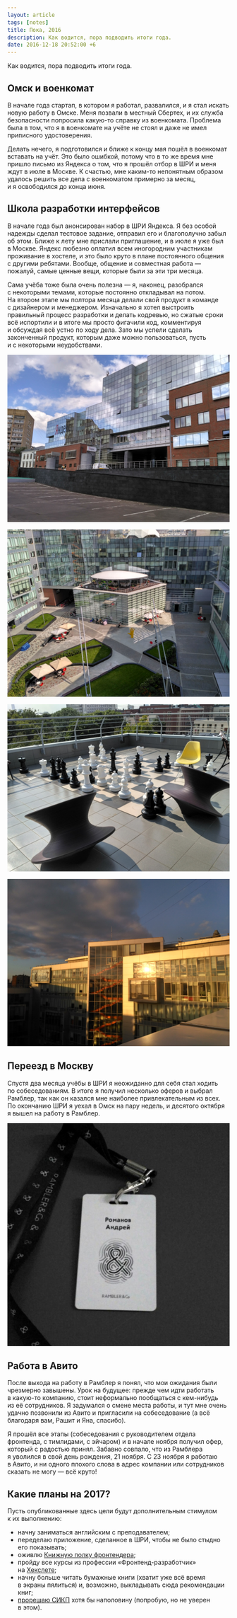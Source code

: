 ```yaml
---
layout: article
tags: [notes]
title: Пока, 2016
description: Как водится, пора подводить итоги года.
date: 2016-12-18 20:52:00 +6
---
```

<p class="subtitle">Как водится, пора подводить итоги года.</p>

## Омск и военкомат

В начале года стартап, в котором я работал, развалился, и я стал искать новую работу в Омске. Меня позвали в местный Сбертех, и их служба безопасности попросила какую-то справку из военкомата. Проблема была в том, что я в военкомате на учёте не стоял и даже не имел приписного удостоверения.

Делать нечего, я подготовился и ближе к концу мая пошёл в военкомат вставать на учёт. Это было ошибкой, потому что в то же время мне пришло письмо из Яндекса о том, что я прошёл отбор в ШРИ и меня ждут в июле в Москве. К счастью, мне каким-то непонятным образом удалось решить все дела с военкоматом примерно за месяц, и я освободился до конца июня.

## Школа разработки интерфейсов

В начале года был анонсирован набор в ШРИ Яндекса. Я без особой надежды сделал тестовое задание, отправил его и благополучно забыл об этом. Ближе к лету мне прислали приглашение, и в июле я уже был в Москве. Яндекс любезно оплатил всем иногородним участникам проживание в хостеле, и это было круто в плане постоянного общения с другими ребятами. Вообще, общение и совместная работа — пожалуй, самые ценные вещи, которые были за эти три месяца.

Сама учёба тоже была очень полезна — я, наконец, разобрался с некоторыми темами, которые постоянно откладывал на потом. На втором этапе мы полтора месяца делали свой продукт в команде с дизайнером и менеджером. Изначально я хотел выстроить правильный процесс разработки и делать кодревью, но сжатые сроки всё испортили и в итоге мы просто фигачили код, комментируя и обсуждая всё устно по ходу дела. Зато мы успели сделать законченный продукт, которым даже можно пользоваться, пусть и с некоторыми неудобствами.

![Московский офис Яндекса](assets/yandex_01.jpg)

![Двор московского офиса Яндекса](assets/yandex_02.jpg)

![Шахматы на крыше московского офиса Яндекса](assets/yandex_03.jpg)

![Отражение заката в окнах московского офиса Яндекса](assets/yandex_04.jpg)

## Переезд в Москву

Спустя два месяца учёбы в ШРИ я неожиданно для себя стал ходить по собеседованиям. В итоге я получил несколько оферов и выбрал Рамблер, так как он казался мне наиболее привлекательным из всех. По окончанию ШРИ я уехал в Омск на пару недель, и десятого октября я вышел на работу в Рамблер.

![Бейджик сотрудника Рамблера](assets/rambler.png)

## Работа в Авито

После выхода на работу в Рамблер я понял, что мои ожидания были чрезмерно завышены. Урок на будущее: прежде чем идти работать в какую-то компанию, стоит неформально пообщаться с кем-нибудь из её сотрудников. Я задумался о смене места работы, и тут мне очень удачно позвонили из Авито и пригласили на собеседование (а всё благодаря вам, Рашит и Яна, спасибо).

Я прошёл все этапы (собеседования с руководителем отдела фронтенда, с тимлидами, с эйчаром) и в начале ноября получил офер, который с радостью принял. Забавно совпало, что из Рамблера я уволился в свой день рождения, 21 ноября. С 23 ноября я работаю в Авито, и ни одного плохого слова в адрес компании или сотрудников сказать не могу — всё круто!

## Какие планы на 2017?

Пусть опубликованные здесь цели будут дополнительным стимулом к их выполнению:

- начну заниматься английским с преподавателем;
- переделаю приложение, сделанное в ШРИ, чтобы не было стыдно его показывать;
- оживлю [Книжную полку фронтендера](http://frontendbookshelf.ru/);
- пройду все курсы из профессии «Фронтенд-разработчик» на [Хекслете](https://ru.hexlet.io/u/andrew-r);
- начну больше читать бумажные книги (хватит уже всё время в экраны пялиться) и, возможно, выкладывать сюда рекомендации книг;
- [прорешаю СИКП](https://github.com/andrew—r/sicp) хотя бы наполовину (попробую, но не уверен в этом).
